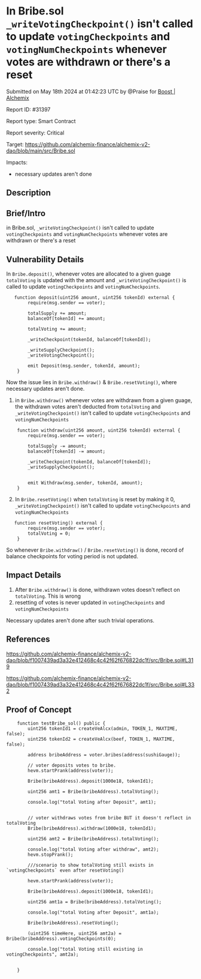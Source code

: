 
# In Bribe.sol `_writeVotingCheckpoint()` isn't called to update `votingCheckpoints` and `votingNumCheckpoints` whenever votes are withdrawn or there's a reset

Submitted on May 18th 2024 at 01:42:23 UTC by @Praise for [Boost | Alchemix](https://immunefi.com/bounty/alchemix-boost/)

Report ID: #31397

Report type: Smart Contract

Report severity: Critical

Target: https://github.com/alchemix-finance/alchemix-v2-dao/blob/main/src/Bribe.sol

Impacts:
- necessary updates aren't done

## Description
## Brief/Intro
in Bribe.sol, `_writeVotingCheckpoint()` isn't called to update `votingCheckpoints` and `votingNumCheckpoints` whenever votes are withdrawn or there's a reset

## Vulnerability Details
In `Bribe.deposit()`, whenever votes are allocated to a given guage `totalVoting` is updated with the amount and `_writeVotingCheckpoint()` is called to update `votingCheckpoints` and `votingNumCheckpoints`.

```solidity
   function deposit(uint256 amount, uint256 tokenId) external {
        require(msg.sender == voter);

        totalSupply += amount;
        balanceOf[tokenId] += amount;

        totalVoting += amount;

        _writeCheckpoint(tokenId, balanceOf[tokenId]);

        _writeSupplyCheckpoint();
        _writeVotingCheckpoint();

        emit Deposit(msg.sender, tokenId, amount);
    }
```

Now the issue lies in `Bribe.withdraw()` & `Bribe.resetVoting()`, where necessary updates aren't done.

1.  in `Bribe.withdraw()` whenever votes are withdrawn from a given guage, the withdrawn votes aren't deducted from `totalVoting` and `_writeVotingCheckpoint()` isn't called to update `votingCheckpoints` and `votingNumCheckpoints`
```solidity
    function withdraw(uint256 amount, uint256 tokenId) external {
        require(msg.sender == voter);

        totalSupply -= amount;
        balanceOf[tokenId] -= amount;

        _writeCheckpoint(tokenId, balanceOf[tokenId]);
        _writeSupplyCheckpoint();
       

        emit Withdraw(msg.sender, tokenId, amount);
    }
```

2. In `Bribe.resetVoting()` when `totalVoting` is reset by making it 0, `_writeVotingCheckpoint()` isn't called to update `votingCheckpoints` and `votingNumCheckpoints`
```solidity
   function resetVoting() external {
        require(msg.sender == voter);
        totalVoting = 0;
    }
```

So whenever `Bribe.withdraw()` / `Bribe.resetVoting()` is done, record of balance checkpoints for voting period is not updated.
## Impact Details
1. After `Bribe.withdraw()` is done, withdrawn votes doesn't reflect on `totalVoting`. This is wrong
2. resetting of votes is never updated in `votingCheckpoints` and `votingNumCheckpoints`

Necessary updates aren't done after such trivial operations.

## References
https://github.com/alchemix-finance/alchemix-v2-dao/blob/f1007439ad3a32e412468c4c42f62f676822dc1f/src/Bribe.sol#L319

https://github.com/alchemix-finance/alchemix-v2-dao/blob/f1007439ad3a32e412468c4c42f62f676822dc1f/src/Bribe.sol#L332



## Proof of Concept

```solidity
    function testBribe_sol() public {
        uint256 tokenId1 = createVeAlcx(admin, TOKEN_1, MAXTIME, false);
        uint256 tokenId2 = createVeAlcx(beef, TOKEN_1, MAXTIME, false);

        address bribeAddress = voter.bribes(address(sushiGauge));

        // voter deposits votes to bribe.
        hevm.startPrank(address(voter));

        Bribe(bribeAddress).deposit(1000e18, tokenId1);

        uint256 amt1 = Bribe(bribeAddress).totalVoting();

        console.log("total Voting after Deposit", amt1);


        // voter withdraws votes from bribe BUT it doesn't reflect in totalVoting
        Bribe(bribeAddress).withdraw(1000e18, tokenId1);

        uint256 amt2 = Bribe(bribeAddress).totalVoting();

        console.log("total Voting after withdraw", amt2);
        hevm.stopPrank();

        ///scenario to show totalVoting still exists in `votingCheckpoints` even after resetVoting()

        hevm.startPrank(address(voter));

        Bribe(bribeAddress).deposit(1000e18, tokenId1);

        uint256 amt1a = Bribe(bribeAddress).totalVoting();

        console.log("total Voting after Deposit", amt1a);

        Bribe(bribeAddress).resetVoting();

        (uint256 timeHere, uint256 amt2a) = Bribe(bribeAddress).votingCheckpoints(0);

        console.log("total Voting still existing in votingCheckpoints", amt2a);


    }
```